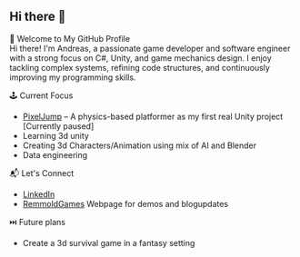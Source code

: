 ## Hi there 👋

🚀 Welcome to My GitHub Profile\
Hi there! I'm Andreas, a passionate game developer and software engineer with a strong focus on C#, Unity, and game mechanics design. I enjoy tackling complex systems, refining code structures, and continuously improving my programming skills.

🕹 Current Focus
- [PixelJump](https://github.com/Remmold/PixelJump) – A physics-based platformer as my first real Unity project [Currently paused]
- Learning 3d unity
- Creating 3d Characters/Animation using mix of AI and Blender
- Data engineering

📬 Let's Connect
- [LinkedIn](https://www.linkedin.com/in/andreas-johansson-24b081320/)
- [RemmoldGames](https://remmold.github.io/remmold-games/index.html) Webpage for demos and blogupdates

⏭️ Future plans
- Create a 3d survival game in a fantasy setting
